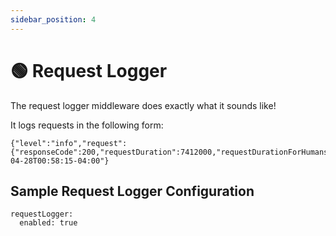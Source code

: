 ```yaml
---
sidebar_position: 4
---
```


# 🟢 Request Logger

The request logger middleware does exactly what it sounds like!

It logs requests in the following form:

```
{"level":"info","request":{"responseCode":200,"requestDuration":7412000,"requestDurationForHumans":"7.412ms","clientIp":"127.0.0.1:59221","requestMethod":"POST","requestUri":"/com.snowplowanalytics.snowplow/tp2"},"time":"2022-04-28T00:58:15-04:00"}
```


## Sample Request Logger Configuration

```
requestLogger:
  enabled: true
```
